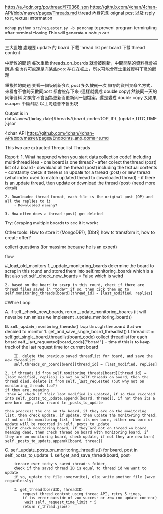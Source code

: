 https://a.4cdn.org/po/thread/570368.json
https://github.com/4chan/4chan-API/blob/master/pages/Threads.md
thread 內容包含 orignal post 以及 reply to it, textual information


`nohup python src/requester.py -b po`
`nohup` to prevent program terminating after terminal closing
This will generate a nohup.out

------------------------------------------------------------------------------------------------

三大區塊
處理要 update 的 board
下載 thread list per board
下載 thread content

中斷性的問題
每次重啟 threads_on_boards 就會被刷新，中間間隔的資料就會被跳過
但也有可能還是有某些post 存在在板上，所以可能會產生重複資料下載的問題

重複性的問題
要看一個版刷新多久 post 多久被刪一次
儲存的資料夾命名方式，來看會不會跨天數同post 都會被存下來 (這樣就變成 double copy)
然後同一天的同筆資料 如果會不會因為更新而更新同一個檔案，還是變成 double copy
又如果 scraper 中斷的話 以上問題會不會出現


Output is in data/saves/{today_date}/threads/{board_code}/{OP_ID}_{update_UTC_TIME}.json

4chan API
https://github.com/4chan/4chan-API/blob/master/pages/Endpoints_and_domains.md

This two are extracted
 Thread list
 Threads


Report:
    1. What happened when you start data collection code?
        including multi-thread idea
        - one board is one thread?
        - after collect the thread (post) list of a board
        - download all the thread (post) including the textual contents
        - constantly check if there is an update for a thread (post) or new thread (what index used to match updated thread to downloaded thread)
        - if there is an update thread, then update or download the thread (post)
        (need more detail)

    2. Downloaded thread format, each file is the original post (OP) and all the replies to it
        - Downloaded naming?

    3. How often does a thread (post) got deleted

Try: Scraping multiple boards to see if it works

Other tools: How to store it (MongoDB?), (Dbt?) how to transform it, how to create offer?

collect questions (for massimo because he is an expert)



flow

#_load_old_monitors
    1. _update_monitoring_boards determine the board to scrap in this round and stored them into self.monitoring_boards which is a list
    also set self._check_new_boards = False which is weird

    2. based on the board to scarp in this round, check if there are thread files saved in "today" if so, then pick them up to self.monitoring_threads[board][thread_id] = [last_modified, replies]

#While Loop

A. if self._check_new_boards, rerun _update_monitoring_boards (it will never be run unless we implement _update_monitoring_boards)

B. self._update_monitoring_threads()
    loop through the board that we decided to monitor
    1. get_and_save_single_board_threadlist()
        I. threadlist = self.get_single_board_threadlist(board_code)
        collect threadlist for each board
        self._last_requested[board_code]["board"] = time  # this is to keep track of the last request time for current board

        II. delete the previous saved threadlist for board, and save the new threadlist 
        self.threads_on_board[board][thread_id] = [last_modified, replies]

    2. if threads_id from self.monitoring_threads[board][thread_id] = [last_modified, replies] is not on self.threads_on_board, then the thread died, delete it from self._last_requested (but why not on monitoring_threads too?)
    if they are, meaning 
     then we check if their last_modified is updated, if so then recorded into self._posts_to_update.append([board, thread]), if not then its a new born one, also record to _posts_to_update

    then proccess the one on the board, if they are on the monitoring list, then check update, if update, then update the monitoring thread, if not on the monitoring list, then its new born, either new born or update will be recorded in self._posts_to_update
    (first check monitoring board, if they are not on thread on board meaning dead, then check thread on board with monitoring board, if they are on monitoring board, check update, if not they are new born)
    self._posts_to_update.append([board, thread])


C. self._update_posts_on_monitoring_threadlist()
    for board, post in self._posts_to_update:
    1. self.get_and_save_thread(board, post)
        
        iterate over today's saved thread's folder,
        check if the saved thread ID is equal to thread id we want to update
        if so, update the file (overwrite), else write another file (save regardlessly)

        I. get_thread(boardID, threadID)
            request thread content using thread API, retry 5 times,
            if its error outside of 200 success or 304 (no update content)
             wait self._request_time_limit * 5
            return r_thread.json()